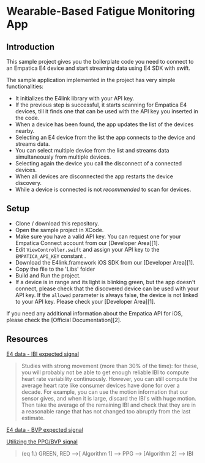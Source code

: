 # Wearable-Based Fatigue Monitoring App

## Introduction

This sample project gives you the boilerplate code you need to connect to an Empatica E4 device and start streaming data using E4 SDK with swift.

The sample application implemented in the project has very simple functionalities:

- It initializes the E4link library with your API key.
- If the previous step is successful, it starts scanning for Empatica E4 devices, till it finds one that can be used with the API key you inserted in the code.
- When a device has been found, the app updates the list of the devices nearby.
- Selecting an E4 device from the list the app connects to the device and streams data.
- You can select multiple device from the list and streams data simultaneously  from multiple devices.
- Selecting again the device you call the disconnect of a connected devices.
- When all devices are disconnected the app restarts the device discovery.
- While a device is connected is not *recommended* to scan for devices.

## Setup

- Clone / download this repository.
- Open the sample project in XCode.
- Make sure you have a valid API key. You can request one for your Empatica Connect account from our [Developer Area][1].
- Edit `ViewController.swift` and assign your API key to the `EMPATICA_API_KEY` constant .
- Download the E4link.framework iOS SDK from our [Developer Area][1].
- Copy the file to the 'Libs' folder
- Build and Run the project.
- If a device is in range and its light is blinking green, but the app doesn't connect, please check that the discovered device can be used with your API key. If the `allowed` parameter is always false, the device is not linked to your API key. Please check your [Developer Area][1].

If you need any additional information about the Empatica API for iOS, please check the [Official Documentation][2].

## Resources

[E4 data - IBI expected signal](https://support.empatica.com/hc/en-us/articles/360030058011)

> Studies with strong movement (more than 30% of the time): for these, you will probably not be able to get enough reliable IBI to compute heart rate variability continuously. However, you can still compute the average heart rate like consumer devices have done for over a decade. For example, you can use the motion information that our sensor gives, and when it is large, discard the IBI's with huge motion. Then take the average of the remaining IBI and check that they are in a reasonable range that has not changed too abruptly from the last estimate.

[E4 data - BVP expected signal](https://support.empatica.com/hc/en-us/articles/360029719792-E4-data-BVP-expected-signal)

[Utilizing the PPG/BVP signal](https://support.empatica.com/hc/en-us/articles/204954639-Utilizing-the-PPG-BVP-signal)

> (eq 1.) GREEN, RED -->[ Algorithm 1]  --> PPG --> [Algorithm 2] --> IBI
